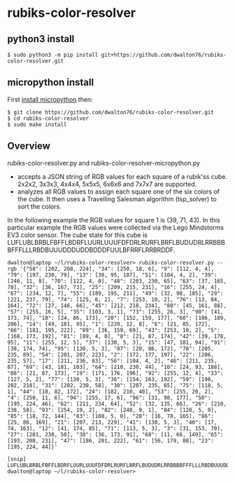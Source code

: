 # rubiks-color-resolver

## python3 install
```
$ sudo python3 -m pip install git+https://github.com/dwalton76/rubiks-color-resolver.git
```

## micropython install

First [install micropython](https://github.com/micropython/micropython/wiki/Getting-Started) then:
```
$ git clone https://github.com/dwalton76/rubiks-color-resolver.git
$ cd rubiks-color-resolver
$ sudo make install
```

## Overview
rubiks-color-resolver.py and rubiks-color-resolver-micropython.py
- accepts a JSON string of RGB values for each square of a rubik'ss cube. 2x2x2, 3x3x3, 4x4x4, 5x5x5, 6x6x6 and 7x7x7 are supported.
- analyzes all RGB values to assign each square one of the six colors of the cube. It then uses a Travelling Salesman algorithm (tsp_solver) to sort the colors.

In the following example the RGB values for square 1 is (39, 71, 43).  In this particular example the RGB values were collected via the Lego Mindstorms EV3 color sensor. The cube state for this cube is LUFLUBLBRBLFBFFLBDRFLUURLUUUFDFDRLRURFLBRFLBUDUDRLRRBBBBFFFLLLRBDBUUUDDDUDDBDDDFUULBFRRFLRRBRDDF.
```
dwalton@laptop ~/l/rubiks-color-resolver> rubiks-color-resolver.py --rgb '{"58": [202, 208, 224], "34": [250, 18, 6], "9": [112, 4, 4], "79": [197, 230, 79], "13": [30, 95, 187], "51": [104, 4, 2], "39": [246, 11, 8], "70": [122, 4, 0], "48": [203, 230, 65], "63": [37, 165, 78], "32": [36, 167, 73], "25": [209, 215, 231], "16": [255, 24, 4], "67": [234, 12, 7], "55": [189, 195, 211], "49": [32, 98, 185], "29": [221, 237, 79], "74": [125, 6, 2], "7": [253, 10, 2], "76": [13, 84, 164], "72": [27, 146, 66], "45": [212, 218, 234], "80": [45, 161, 88], "57": [255, 16, 5], "35": [103, 3, 1], "73": [255, 26, 3], "90": [41, 173, 74], "18": [24, 86, 173], "20": [152, 159, 177], "60": [186, 189, 206], "14": [49, 181, 95], "1": [220, 12, 8], "6": [21, 85, 172], "66": [181, 195, 222], "89": [36, 159, 69], "43": [253, 10, 2], "5": [168, 173, 192], "81": [89, 4, 0], "8": [21, 87, 174], "42": [39, 178, 95], "11": [255, 12, 5], "37": [130, 5, 3], "15": [47, 181, 94], "91": [38, 174, 74], "95": [130, 5, 3], "87": [20, 86, 172], "78": [205, 235, 89], "54": [201, 207, 223], "2": [172, 177, 197], "22": [206, 235, 57], "17": [211, 236, 83], "56": [104, 4, 2], "46": [211, 235, 87], "69": [43, 181, 103], "64": [210, 230, 44], "10": [24, 93, 188], "88": [21, 87, 173], "19": [171, 176, 196], "92": [255, 12, 4], "33": [127, 5, 2], "77": [130, 5, 3], "36": [154, 163, 192], "59": [196, 202, 218], "31": [202, 230, 58], "30": [207, 235, 65], "75": [118, 5, 1], "44": [18, 82, 172], "24": [182, 210, 40], "53": [255, 20, 2], "4": [250, 11, 6], "94": [255, 17, 6], "96": [31, 98, 177], "50": [195, 224, 46], "62": [211, 234, 64], "52": [32, 135, 66], "26": [210, 238, 58], "93": [254, 19, 2], "82": [240, 9, 1], "84": [120, 5, 0], "85": [18, 72, 144], "83": [108, 5, 0], "28": [16, 78, 165], "86": [25, 86, 169], "21": [207, 213, 229], "41": [130, 5, 3], "40": [17, 74, 163], "12": [41, 174, 85], "71": [113, 5, 3], "3": [31, 153, 70], "27": [201, 230, 50], "38": [36, 173, 91], "68": [11, 66, 149], "65": [193, 208, 231], "47": [186, 201, 222], "61": [56, 179, 88], "23": [195, 224, 44]}'

[snip]
LUFLUBLBRBLFBFFLBDRFLUURLUUUFDFDRLRURFLBRFLBUDUDRLRRBBBBFFFLLLRBDBUUUDDDUDDBDDDFUULBFRRFLRRBRDDF
dwalton@laptop ~/l/rubiks-color-resolver>
```
